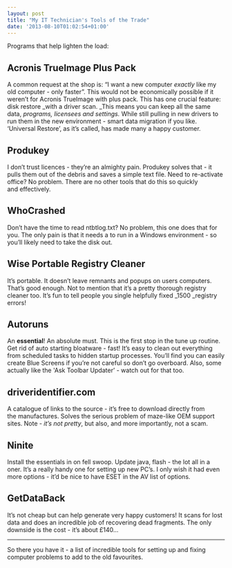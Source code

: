 ```yaml
---
layout: post
title: "My IT Technician's Tools of the Trade"
date: '2013-08-10T01:02:54+01:00'
---
```

Programs that help lighten the load:

## Acronis TrueImage Plus Pack
A common request at the shop is: “I want a new
computer _exactly_ like my old computer - only faster”. This would not be
economically possible if it weren’t for Acronis TrueImage with plus pack. This
has one crucial feature: disk restore _with a driver scan. _This means you can
keep all the same data, _programs, licensees and settings._ While still pulling
in new drivers to run them in the new environment - smart data migration if you
like. ‘Universal Restore’, as it’s called, has made many a happy customer.

## Produkey
I don’t trust licences - they’re an almighty pain. Produkey solves
that - it pulls them out of the debris and saves a simple text file. Need to
re-activate office? No problem. There are no other tools that do this so
quickly and effectively.

## WhoCrashed
Don’t have the time to read ntbtlog.txt? No problem, this one
does that for you. The only pain is that it needs a to run in a Windows
environment - so you’ll likely need to take the disk out.

## Wise Portable Registry Cleaner
It’s portable. It doesn’t leave remnants and
popups on users computers. That’s good enough. Not to mention that it’s a
pretty thorough registry cleaner too. It’s fun to tell people you single
helpfully fixed _1500 _registry errors!

## Autoruns
An **essential**! An absolute must. This is the first stop in the
tune up routine. Get rid of auto starting bloatware - fast! It’s easy to clean
out everything from scheduled tasks to hidden startup processes. You’ll find
you can easily create Blue Screens if you’re not careful so don’t go overboard.
Also, some actually like the 'Ask Toolbar Updater’ - watch out for that too.

## driveridentifier.com
A catalogue of links to the source - it’s free to
download directly from the manufactures. Solves the serious problem of
maze-like OEM support sites. Note - _it’s not pretty_, but also, and more
importantly, not a scam.

## Ninite
Install the essentials in on fell swoop. Update java, flash - the lot
all in a oner. It’s a really handy one for setting up new PC’s. I only wish it
had even more options - it’d be nice to have ESET in the AV list of options.

## GetDataBack
It’s not cheap but can help generate very happy customers! It
scans for lost data and does an incredible job of recovering dead fragments.
The only downside is the cost - it’s about £140…

***

So there you have it - a list of incredible tools for setting up and fixing
computer problems to add to the old favourites.
